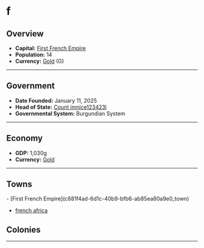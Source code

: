 <!--UNDEDITED FILE, remove this entire line if this file has been edited!-->
# <!--NAME-->f<!--NAME-->

## Overview

- **Capital:** <!--CAPITAL_LINK-->[First French Empire](c881f4ad-6d1c-40b9-bfb6-ab85ea80a9e0_town)<!--CAPITAL_LINK-->
- **Population:** <!--POPULATION-->14<!--POPULATION-->
- **Currency:** <!--CURRENCY_LINK-->[Gold](Gold_currency)<!--CURRENCY_LINK--> (<!--CURRENCY_ABV-->G<!--CURRENCY_ABV-->)

---

## Government

- **Date Founded:** <!--FOUNDED-->January 11, 2025<!--FOUNDED-->
- **Head of State:** <!--LEADER_TITLE_LINK-->[Count imnice123423l](imnice123423l_user)<!--LEADER_TITLE_LINK-->
- **Governmental System:** <!--GOVERNMENT-->Burgundian System<!--GOVERNMENT-->

---

## Economy

- **GDP:** <!--GDP-->1,030g<!--GDP-->
- **Currency:** <!--CURRENCY_LINK-->[Gold](Gold_currency)<!--CURRENCY_LINK-->

---

## Towns

<!--TOWNS-->- [First French Empire](c881f4ad-6d1c-40b9-bfb6-ab85ea80a9e0_town)
- [french africa](4a70934f-d341-45bb-81a7-94759d15dcef_town)<!--TOWNS-->

## Colonies

<!--COLONIES--><!--COLONIES-->

---